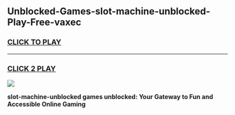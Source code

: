 
## Unblocked-Games-slot-machine-unblocked-Play-Free-vaxec
<h3>
<a href="https://premium76.site?title=slot-machine-unblocked&ref=10A">CLICK TO PLAY</a></h3>
<hr>

<h3>
<a href="https://premium76.site?title=slot-machine-unblocked&ref=10A">CLICK 2 PLAY</a>
  
</h3>

<a href="https://premium76.site?title=slot-machine-unblocked&ref=10A"><img src="https://clearcache.store/games.png"></a>


**slot-machine-unblocked games unblocked: Your Gateway to Fun and Accessible Online Gaming**
